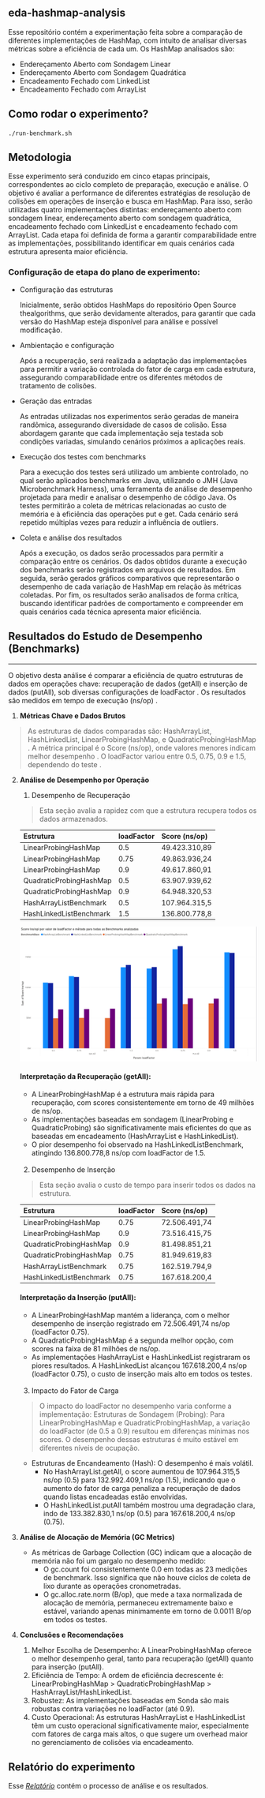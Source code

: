 ## eda-hashmap-analysis

Esse repositório contém a experimentação feita sobre a comparação de diferentes implementações de HashMap, com intuito de analisar diversas métricas sobre a eficiência de cada um. Os HashMap analisados são:
* Endereçamento Aberto com Sondagem Linear
* Endereçamento Aberto com Sondagem Quadrática
* Encadeamento Fechado com LinkedList
* Encadeamento Fechado com ArrayList

## Como rodar o experimento?
```
./run-benchmark.sh
```

## Metodologia

Esse experimento será conduzido em cinco etapas principais, correspondentes ao ciclo completo de preparação, execução e análise. O objetivo é avaliar a performance de diferentes estratégias de resolução de colisões em operações de inserção e busca em HashMap. Para isso, serão utilizadas quatro implementações distintas: endereçamento aberto com sondagem linear, endereçamento aberto com sondagem quadrática, encadeamento fechado com LinkedList e encadeamento fechado com ArrayList. Cada etapa foi definida de forma a garantir comparabilidade entre as implementações, possibilitando identificar em quais cenários cada estrutura apresenta maior eficiência.

### Configuração de etapa do plano de experimento:

- Configuração das estruturas

	Inicialmente, serão obtidos HashMaps do repositório Open Source thealgorithms, que serão devidamente alterados, para garantir que cada versão do HashMap esteja disponível para análise e possível modificação.


- Ambientação e configuração

	Após a recuperação, será realizada a adaptação das implementações para permitir a variação controlada do fator de carga em cada estrutura, assegurando comparabilidade entre os diferentes métodos de tratamento de colisões.


- Geração das entradas

	As entradas utilizadas nos experimentos serão geradas de maneira randômica, assegurando diversidade de casos de colisão. Essa abordagem garante que cada implementação seja testada sob condições variadas, simulando cenários próximos a aplicações reais.


- Execução dos testes com benchmarks
	
	Para a execução dos testes será utilizado um ambiente controlado, no qual serão aplicados benchmarks em Java, utilizando o JMH (Java Microbenchmark Harness), uma ferramenta de análise de desempenho projetada para medir e analisar o desempenho de código Java. Os testes permitirão a coleta de métricas relacionadas ao custo de memória e à eficiência das operações put e get. Cada cenário será repetido múltiplas vezes para reduzir a influência de outliers.


- Coleta e análise dos resultados

	Após a execução, os dados serão processados para permitir a comparação entre os cenários. Os dados obtidos durante a execução dos benchmarks serão registrados em arquivos de resultados. Em seguida, serão gerados gráficos comparativos que representarão o desempenho de cada variação de HashMap em relação às métricas coletadas. Por fim, os resultados serão analisados de forma crítica, buscando identificar padrões de comportamento e compreender em quais cenários cada técnica apresenta maior eficiência.

## Resultados do Estudo de Desempenho (Benchmarks)

--------------------------------------------------------------------------------
O objetivo desta análise é comparar a eficiência de quatro estruturas de dados em operações chave: recuperação de dados (getAll) e inserção de dados (putAll), sob diversas configurações de loadFactor
. Os resultados são medidos em tempo de execução (ns/op)
.
1. **Métricas Chave e Dados Brutos**
>As estruturas de dados comparadas são: HashArrayList, HashLinkedList, LinearProbingHashMap, e QuadraticProbingHashMap
.
A métrica principal é o Score (ns/op), onde valores menores indicam melhor desempenho
. O loadFactor variou entre 0.5, 0.75, 0.9 e 1.5, dependendo do teste
.
2. **Análise de Desempenho por Operação**
    1. Desempenho de Recuperação 

    > Esta seção avalia a rapidez com que a estrutura recupera todos os dados armazenados.

    |Estrutura|loadFactor|Score (ns/op)|
    |-----|------|-------|
    |LinearProbingHashMap|0.5|49.423.310,89|
    |LinearProbingHashMap|0.75|49.863.936,24|
    |LinearProbingHashMap|0.9|49.617.860,91|
    |QuadraticProbingHashMap|0.5|63.907.939,62|
    |QuadraticProbingHashMap|0.9|64.948.320,53|
    |HashArrayListBenchmark|0.5|107.964.315,5|
    |HashLinkedListBenchmark|1.5|136.800.778,8|

	![alt text](/images/allHashs.png)
    #### Interpretação da Recuperação (getAll):
    * A LinearProbingHashMap é a estrutura mais rápida para recuperação, com scores consistentemente em torno de 49 milhões de ns/op.
    * As implementações baseadas em sondagem (LinearProbing e QuadraticProbing) são significativamente mais eficientes do que as baseadas em encadeamento (HashArrayList e HashLinkedList).
    * O pior desempenho foi observado na HashLinkedListBenchmark, atingindo 136.800.778,8 ns/op com loadFactor de 1.5.
    <br>
    
    2. Desempenho de Inserção 
    
    >Esta seção avalia o custo de tempo para inserir todos os dados na estrutura.
    
    |Estrutura|loadFactor|Score (ns/op)|
    |-----|-----|-----|
    |LinearProbingHashMap|0.75|72.506.491,74|
    |LinearProbingHashMap|0.9|73.516.415,75|
    |QuadraticProbingHashMap|0.9|81.498.851,21|	
    |QuadraticProbingHashMap|0.75|81.949.619,83|	
    |HashArrayListBenchmark|0.75|162.519.794,9|	
    |HashLinkedListBenchmark|0.75|167.618.200,4|
	
    #### Interpretação da Inserção (putAll):
    * A LinearProbingHashMap mantém a liderança, com o melhor desempenho de inserção registrado em 72.506.491,74 ns/op (loadFactor 0.75).
    * A QuadraticProbingHashMap é a segunda melhor opção, com scores na faixa de 81 milhões de ns/op.
    * As implementações HashArrayList e HashLinkedList registraram os piores resultados. A HashLinkedList alcançou 167.618.200,4 ns/op (loadFactor 0.75), o custo de inserção mais alto em todos os testes.
    <br>

    3. Impacto do Fator de Carga 
    > O impacto do loadFactor no desempenho varia conforme a implementação:
    Estruturas de Sondagem (Probing): Para LinearProbingHashMap e QuadraticProbingHashMap, a variação do loadFactor (de 0.5 a 0.9) resultou em diferenças mínimas nos scores. O desempenho dessas estruturas é muito estável em diferentes níveis de ocupação.

    * Estruturas de Encandeamento (Hash): O desempenho é mais volátil.
        * No HashArrayList.getAll, o score aumentou de 107.964.315,5 ns/op (0.5) para 132.992.409,1 ns/op (1.5), indicando que o aumento do fator de carga penaliza a recuperação de dados quando listas encadeadas estão envolvidas.
        * O HashLinkedList.putAll também mostrou uma degradação clara, indo de 133.382.830,1 ns/op (0.5) para 167.618.200,4 ns/op (0.75).

3. **Análise de Alocação de Memória (GC Metrics)**
    * As métricas de Garbage Collection (GC) indicam que a alocação de memória não foi um gargalo no desempenho medido:
        * O gc.count foi consistentemente 0.0 em todas as 23 medições de benchmark. Isso significa que não houve ciclos de coleta de lixo durante as operações cronometradas.
        * O gc.alloc.rate.norm (B/op), que mede a taxa normalizada de alocação de memória, permaneceu extremamente baixo e estável, variando apenas minimamente em torno de 0.0011 B/op em todos os testes.
4. **Conclusões e Recomendações**
    1. Melhor Escolha de Desempenho: A LinearProbingHashMap oferece o melhor desempenho geral, tanto para recuperação (getAll) quanto para inserção (putAll).
    2. Eficiência de Tempo: A ordem de eficiência decrescente é: LinearProbingHashMap > QuadraticProbingHashMap > HashArrayList/HashLinkedList.
    3. Robustez: As implementações baseadas em Sonda são mais robustas contra variações no loadFactor (até 0.9).
    4. Custo Operacional: As estruturas HashArrayList e HashLinkedList têm um custo operacional significativamente maior, especialmente com fatores de carga mais altos, o que sugere um overhead maior no gerenciamento de colisões via encadeamento.

## Relatório do experimento
Esse [_Relatório_](https://docs.google.com/document/d/1McAgqlTyzA-5fwfJNOPwc6OmLkhDPfAJob9Lm05y2U4/edit?tab=t.0) contém o processo de análise e os resultados.

